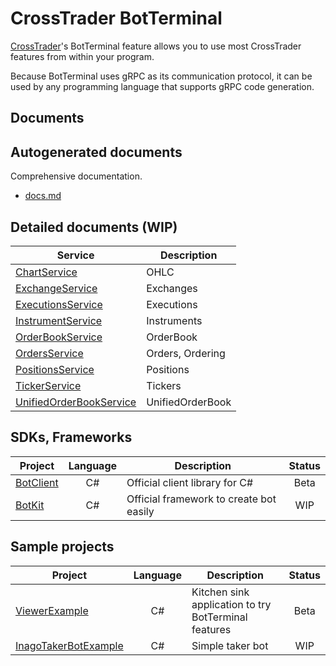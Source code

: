 # CrossTrader BotTerminal

[CrossTrader](https://crosstrader.app/)'s BotTerminal feature allows you to use most CrossTrader features from within your program.

Because BotTerminal uses gRPC as its communication protocol, it can be used by any programming language that supports gRPC code generation.

## Documents

## Autogenerated documents

Comprehensive documentation.

- [docs.md](doc/docs.md)

## Detailed documents (WIP)

|Service|Description|
|---|---|
|[ChartService](doc/ChartService.md)|OHLC|
|[ExchangeService](doc/ExchangeService.md)|Exchanges|
|[ExecutionsService](doc/ExecutionsService.md)|Executions|
|[InstrumentService](doc/InstrumentService.md)|Instruments|
|[OrderBookService](doc/OrderBookService.md)|OrderBook|
|[OrdersService](doc/OrdersService.md)|Orders, Ordering|
|[PositionsService](doc/PositionsService.md)|Positions|
|[TickerService](doc/TickerService.md)|Tickers|
|[UnifiedOrderBookService](doc/UnifiedOrderBookService.md)|UnifiedOrderBook|

## SDKs, Frameworks

|Project|Language|Description|Status|
|---|:-:|---|:-:|
|[BotClient](/csharp/CrossTrader.BotClient)|C#|Official client library for C#|Beta|
|[BotKit](/csharp/CrossTrader.BotKit)|C#|Official framework to create bot easily|WIP|

## Sample projects

|Project|Language|Description|Status|
|---|:-:|---|:-:|
|[ViewerExample](/csharp/CrossTrader.ViewerExample)|C#|Kitchen sink application to try BotTerminal features|Beta|
|[InagoTakerBotExample](/csharp/CrossTrader.InagoTakerBotExample)|C#|Simple taker bot|WIP|
